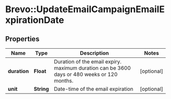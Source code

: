 # Brevo::UpdateEmailCampaignEmailExpirationDate

## Properties
Name | Type | Description | Notes
------------ | ------------- | ------------- | -------------
**duration** | **Float** | Duration of the email expiry. maximum duration can be 3600 days or 480 weeks or 120 months. | [optional] 
**unit** | **String** | Date-time of the email expiration | [optional] 


